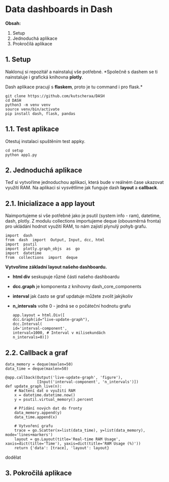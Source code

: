 # Data dashboards in Dash
**Obsah:**
 1. Setup
 2. Jednoduchá aplikace
 4. Prokročilá aplikace
## 1. Setup
Naklonuj si repozitář a nainstaluj vše potřebné.
*Společně s dashem se ti nainstaluje i grafická knihovna **plotly**.

Dash aplikace pracují s **flaskem**, proto je tu command i pro flask.*


    
    git clone https://github.com/kutscheraa/DASH
    cd DASH
    python3 -m venv venv
    source venv/bin/activate
    pip install dash, flask, pandas
    
    
## 1.1. Test aplikace
Otestuj instalaci spuštěním test appky.

    cd setup
    python app1.py
## 2. Jednoduchá aplikace
Teď si vytvoříme jednoduchou aplikaci, která bude v reálném čase ukazovat využítí RAM.
Na aplikaci si vysvětlíme jak funguje dash **layout** a **callback**.
## 2.1. Inicializace a app layout
Naimportujeme si vše potřebné jako je psutil (system info - ram), datetime, dash, plotly.
Z modulu collections importujeme deque (obousměrná fronta) pro ukládání hodnot využití RAM, to nám zajistí plynulý pohyb grafu.

    import  dash
    from  dash  import  Output, Input, dcc, html
    import  psutil
    import  plotly.graph_objs  as  go
    import  datetime
    from  collections  import  deque

**Vytvoříme základní layout našeho dashboardu.**

 - **html div** seskupuje různé části našeho dashboardu
 - **dcc.graph** je komponenta z knihovny dash_core_components
 - **interval** jak často se graf updatuje můžete zvolit jakýkoliv
 - **n_intervals** volte 0 - jedná se o počáteční hodnotu grafu

       
       app.layout = html.Div([
       dcc.Graph(id="live-update-graph"),
       dcc.Interval(
       id='interval-component',
       interval=1000, # Interval v milisekundách
       n_intervals=0)])

## 2.2. Callback a graf

    data_memory = deque(maxlen=50)
    data_time = deque(maxlen=50)
    
    @app.callback(Output('live-update-graph', 'figure'),
                  [Input('interval-component', 'n_intervals')])
    def update_graph_live(n):
        # Načtení dat o využití RAM
        x = datetime.datetime.now()
        y = psutil.virtual_memory().percent
    
        # Přidání nových dat do fronty
        data_memory.append(y)
        data_time.append(x)
    
        # Vytvoření grafu
        trace = go.Scatter(x=list(data_time), y=list(data_memory), mode='lines+markers')
        layout = go.Layout(title='Real-time RAM Usage', xaxis=dict(title='Time'), yaxis=dict(title='RAM Usage (%)'))
        return {'data': [trace], 'layout': layout}
dodělat
## 3. Pokročilá aplikace